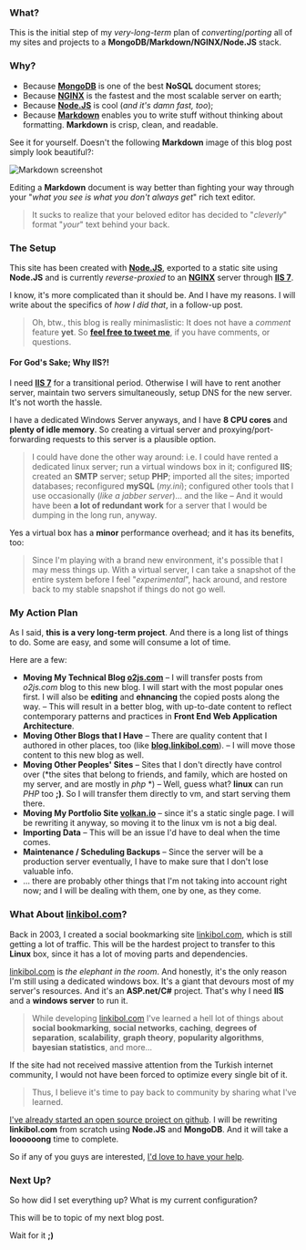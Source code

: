 ### What?

This is the initial step of my *very-long-term* plan of *converting*/*porting* all of my sites and projects to a **MongoDB/Markdown/NGINX/Node.JS** stack.

### Why? 

* Because **[MongoDB][mongo]** is one of the best **NoSQL** document stores;
* Because **[NGINX][nginx]** is the fastest and the most scalable server on earth;
* Because **[Node.JS][nodejs]** is cool (*and it's damn fast, too*);
* Because **[Markdown][markdown]** enables you to write stuff without thinking about formatting. **Markdown** is crisp, clean, and readable.

See it for yourself. Doesn't the following **Markdown** image of this blog post simply look beautiful?:

![Markdown screenshot][mdscreen]

Editing a **Markdown** document is way better than fighting your way through your "*what you see is what you don't always get*" rich text editor. 

> It sucks to realize that your beloved editor has decided to "*cleverly*" format "*your*" text behind your back.

[mongo]:    http://www.mongodb.org/
[me]:       http://twitter.com/linkibol/
[nginx]:    http://wiki.nginx.org/Main
[nodejs]:   http://nodejs.org/
[markdown]: http://daringfireball.net/projects/markdown/syntax
[mdscreen]: http://blog.o2js.com/assets/markdownsm.png

### The Setup

This site has been created with **[Node.JS][nodejs]**, exported to a static site using **Node.JS** and is currently *reverse-proxied* to an **[NGINX][nginx]** server through **[IIS 7][iis]**.

I know, it's more complicated than it should be. And I have my reasons. I will write about the specifics of *how I did that*, in a follow-up post.

> Oh, btw., this blog is really minimaslistic: It does not have a *comment* feature **yet**. So **[feel free to tweet me][me]**, if you have comments, or questions.

#### For God's Sake; Why **IIS**?!

I need **[IIS 7][iis]** for a transitional period. Otherwise I will have to rent another server, maintain two servers simultaneously, setup DNS for the new server. It's not worth the hassle.

I have a dedicated Windows Server anyways, and I have **8 CPU cores** and **plenty of idle memory**. So creating a virtual server and proxying/port-forwarding requests to this server is a plausible option.

> I could have done the other way around: i.e. I could have rented a dedicated linux server; run a virtual windows box in it; configured **IIS**; created an **SMTP** server; setup **PHP**; imported all the sites; imported databases; reconfigured **mySQL** (*my.ini*); configured other tools that I use occasionally (*like a jabber server*)&hellip; and the like &ndash; And it would have been **a lot of redundant work** for a server that I would be dumping in the long run, anyway. 

Yes a virtual box has a **minor** performance overhead; and it has its benefits, too:

> Since I'm playing with a brand new environment, it's possible that I may mess things up. With a virtual server, I can take a snapshot of the entire system before I feel  "*experimental*", hack around, and restore back to my stable snapshot if things do not go well.

[iis]: http://www.iis.net/

### My Action Plan

As I said, **this is a very long-term project**. And there is a long list of things to do. Some are easy, and some will consume a lot of time. 

Here are a few:

* **Moving My Technical Blog [o2js.com][o2js]** &ndash; I will transfer posts from *o2js.com* blog to this new blog. I will start with the most popular ones first. I will also be **editing** and **ehnancing** the copied posts along the way. &ndash; This will result in a better blog, with up-to-date content to reflect contemporary patterns and practices in **Front End Web Application Architecture**.
* **Moving Other Blogs that I Have** &ndash; There are quality content that I authored in other places, too (like **[blog.linkibol.com][linkiblog]**). &ndash; I will move those content to this new blog as well.
* **Moving Other Peoples' Sites** &ndash; Sites that I don't directly have control over (*the sites that belong to friends, and family, which are hosted on my server, and are mostly in *php* *) &ndash; Well, guess what? **linux** can run *PHP* too **;)**. So I will transfer them directly to vm, and start serving them there.
* **Moving My Portfolio Site [volkan.io][volkanio]** &ndash; since it's a static single page. I will be rewriting it anyway, so moving it to the linux vm is not a big deal.
* **Importing Data** &ndash; This will be an issue I'd have to deal when the time comes.
* **Maintenance / Scheduling Backups** &ndash; Since the server will be a production server eventually, I have to make sure that I don't lose valuable info.
* &hellip; there are probably other things that I'm not taking into account right now; and I will be dealing with them, one by one, as they come.

[o2js]:      http://o2js.com/
[linkiblog]: http://blog.linkibol.com/
[volkanio]:  http://volkan.io/

### What About [linkibol.com][linkibol]?

Back in 2003, I created a social bookmarking site [linkibol.com][linkibol], which is still getting a lot of traffic. This will be the hardest project to transfer to this **Linux** box, since it has a lot of moving parts and dependencies.

[linkibol.com][linkibol] is *the elephant in the room*. And honestly, it's the only reason I'm still using a dedicated windows box. It's a giant that devours most of my server's resources. And it's an **ASP.net/C#** project. That's why I need **IIS** and a **windows server** to run it.

> While developing [linkibol.com][linkibol] I've learned a hell lot of things about **social bookmarking**, **social networks**, **caching**, **degrees of separation**, **scalability**, **graph theory**, **popularity algorithms**, **bayesian statistics**, and more… 

If the site had not received massive attention from the Turkish internet community, I would not have been forced to optimize every single bit of it.

> Thus, I believe it's time to pay back to community by sharing what I've learned.

[I've already started an open source project on github][linkigit]. I will be  rewriting **linkibol.com** from scratch using **Node.JS** and **MongoDB**. And it will take a **loooooong** time to complete. 

So if any of you guys are interested, [I'd love to have your help][linkiissues].

[linkibol]:    http://linkibol.com/
[linkigit]:    https://github.com/v0lkan/linkibol
[linkiissues]: https://github.com/v0lkan/linkibol/issues

### Next Up?

So how did I set everything up? What is my current configuration?

This will be to topic of my next blog post. 

Wait for it **;)**